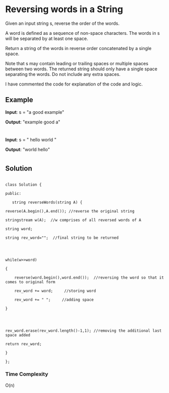 # Reversing words in a String

Given an input string s, reverse the order of the words.




A word is defined as a sequence of non-space characters. The words in s will be separated by at least one space.




Return a string of the words in reverse order concatenated by a single space.




Note that s may contain leading or trailing spaces or multiple spaces between two words. The returned string should only have a single space separating the words. Do not include any extra spaces.




I have commented the code for explanation of the code and logic.

## Example

 **Input**: s = "a good   example" 




 **Output**: "example good a"




#




**Input**: s = "  hello world  "




**Output**: "world hello"

#

## Solution







```

class Solution {

public:

   string reverseWords(string A) {   

reverse(A.begin(),A.end()); //reverse the original string

stringstream w(A);  //w comprises of all reversed words of A 

string word;

string rev_word="";  //final string to be returned




while(w>>word)

{

    reverse(word.begin(),word.end());  //reversing the word so that it comes to original form

    rev_word += word;     //storing word

    rev_word += " ";     //adding space

}




rev_word.erase(rev_word.length()-1,1); //removing the additional last space added 

return rev_word; 

}

};

```

### Time Complexity

O(n)
